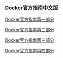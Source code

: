 ### Docker官方指南中文版

[Docker官方指南第一部分](quickstart/docker/Docker官方指南第一部分.md)

[Docker官方指南第二部分](quickstart/docker/Docker官方指南第二部分.md)

[Docker官方指南第三部分](quickstart/docker/Docker官方指南第三部分.md)

[Docker官方指南第四部分](quickstart/docker/Docker官方指南第四部分.md)

